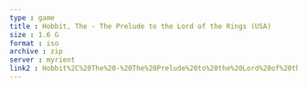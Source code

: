 ```yaml
---
type : game
title : Hobbit, The - The Prelude to the Lord of the Rings (USA)
size : 1.6 G
format : iso
archive : zip
server : myrient
link2 : Hobbit%2C%20The%20-%20The%20Prelude%20to%20the%20Lord%20of%20the%20Rings%20%28USA%29
---
```

